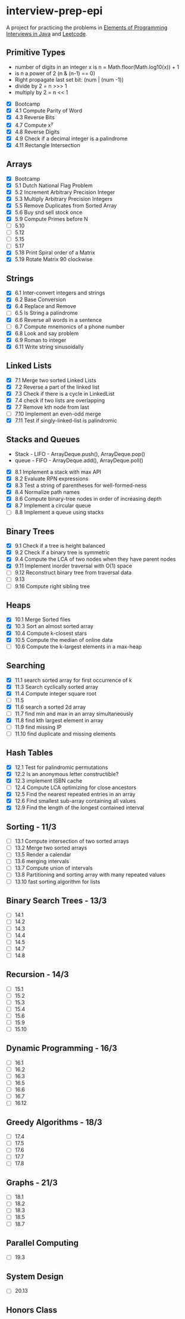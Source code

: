 # interview-prep-epi

A project for practicing the problems in [Elements of Programming Interviews in Java](https://www.amazon.com/Elements-Programming-Interviews-Java-Insiders/dp/1517671272/ref=sr_1_1?crid=2E8SG4OAW12A1&dchild=1&keywords=elements+of+programming+interviews+in+java&qid=1609812237&sprefix=elements+of+programming%2Caps%2C248&sr=8-1) and [Leetcode](https://www.leetcode.com/problems/).


## Primitive Types

* number of digits in an integer x is n = Math.floor(Math.log10(x)) + 1
* is n a power of 2 (n & (n-1) == 0)
* Right propagate last set bit:  (num | (num -1))
* divide by 2 = n >>> 1
* multiply by 2 = n << 1

- [x] Bootcamp
- [x] 4.1 Compute Parity of Word
- [x] 4.3 Reverse Bits
- [x] 4.7 Compute x<sup>y</sup>
- [x] 4.8 Reverse Digits
- [x] 4.9 Check if a decimal integer is a palindrome 
- [x] 4.11 Rectangle Intersection

## Arrays

- [x] Bootcamp
- [x] 5.1 Dutch National Flag Problem
- [x] 5.2 Increment Arbitrary Precision Integer
- [x] 5.3 Multiply Arbitrary Precision Integers
- [x] 5.5 Remove Duplicates from Sorted Array
- [x] 5.6 Buy snd sell stock once
- [x] 5.9 Compute Primes before N
- [ ] 5.10
- [ ] 5.12
- [ ] 5.15
- [ ] 5.17
- [x] 5.18 Print Spiral order of a Matrix
- [x] 5.19 Rotate Matrix 90 clockwise

## Strings

- [x] 6.1 Inter-convert integers and strings
- [x] 6.2 Base Conversion
- [x] 6.4 Replace and Remove
- [ ] 6.5 Is String a palindrome
- [x] 6.6 Reverse all words in a sentence
- [ ] 6.7 Compute mnemonics of a phone number
- [x] 6.8 Look and say problem
- [x] 6.9 Roman to integer
- [x] 6.11 Write string sinusoidally

## Linked Lists

- [x] 7.1 Merge two sorted Linked Lists
- [x] 7.2 Reverse a part of the linked list
- [x] 7.3 Check if there is a cycle in LinkedList
- [x] 7.4 check if two lists are overlapping
- [x] 7.7 Remove kth node from last
- [ ] 7.10 Implement an even-odd merge
- [x] 7.11 Test if singly-linked-list is palindromic

## Stacks and Queues

* Stack - LIFO - ArrayDeque.push(), ArrayDeque.pop()
* queue - FIFO - ArrayDeque.add(), ArrayDeque.poll()

- [x] 8.1 Implement a stack with max API
- [x] 8.2 Evaluate RPN expressions
- [x] 8.3 Test a string of parentheses for well-formed-ness
- [x] 8.4 Normalize path names
- [x] 8.6 Compute binary-tree nodes in order of increasing depth
- [x] 8.7 Implement a circular queue
- [ ] 8.8 Implement a queue using stacks

## Binary Trees

- [x] 9.1 Check if a tree is height balanced
- [x] 9.2 Check if a binary tree is symmetric
- [x] 9.4 Compute the LCA of two nodes when they have parent nodes
- [x] 9.11 Implement inorder traversal with O(1) space 
- [ ] 9.12 Reconstruct binary tree from traversal data
- [ ] 9.13 
- [ ] 9.16 Compute right sibling tree

## Heaps

- [x] 10.1 Merge Sorted files
- [x] 10.3 Sort an almost sorted array
- [x] 10.4 Compute k-closest stars
- [x] 10.5 Compute the median of online data
- [ ] 10.6 Compute the k-largest elements in a max-heap

## Searching

- [x] 11.1 search sorted array for first occurrence of k
- [x] 11.3 Search cyclically sorted array
- [x] 11.4 Compute integer square root
- [ ] 11.5
- [x] 11.6 search a sorted 2d array 
- [ ] 11.7 find min and max in an array simultaneously
- [x] 11.8 find kth largest element in array
- [ ] 11.9 find missing IP
- [ ] 11.10 find duplicate and missing elements

## Hash Tables

- [x] 12.1 Test for palindromic permutations
- [x] 12.2 Is an anonymous letter constructible?
- [x] 12.3 implement ISBN cache
- [ ] 12.4 Compute LCA optimizing for close ancestors
- [x] 12.5 Find the nearest repeated entries in an array
- [x] 12.6 Find smallest sub-array containing all values
- [x] 12.9 Find the length of the longest contained interval

## Sorting - 11/3

- [ ] 13.1 Compute intersection of two sorted arrays
- [ ] 13.2 Merge two sorted arrays
- [ ] 13.5 Render a calendar
- [ ] 13.6 merging intervals
- [ ] 13.7 Compute union of intervals
- [ ] 13.8 Partitioning and sorting array with many repeated values
- [ ] 13.10 fast sorting algorithm for lists    

## Binary Search Trees - 13/3

- [ ] 14.1
- [ ] 14.2
- [ ] 14.3
- [ ] 14.4
- [ ] 14.5
- [ ] 14.7
- [ ] 14.8

## Recursion - 14/3

- [ ] 15.1
- [ ] 15.2
- [ ] 15.3
- [ ] 15.4
- [ ] 15.6
- [ ] 15.9
- [ ] 15.10

## Dynamic Programming - 16/3

- [ ] 16.1
- [ ] 16.2
- [ ] 16.3
- [ ] 16.5
- [ ] 16.6
- [ ] 16.7
- [ ] 16.12

## Greedy Algorithms - 18/3

- [ ] 17.4
- [ ] 17.5
- [ ] 17.6
- [ ] 17.7
- [ ] 17.8

## Graphs - 21/3

- [ ] 18.1
- [ ] 18.2
- [ ] 18.3
- [ ] 18.5
- [ ] 18.7

## Parallel Computing

- [ ] 19.3

## System Design

- [ ] 20.13

## Honors Class
